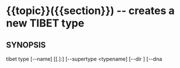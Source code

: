 {{topic}}({{section}}) -- creates a new TIBET type
=============================================

## SYNOPSIS

tibet type [--name] [[<root>.]<namespace>:]<typename> [--supertype <typename] [--dir <dirname>] [--dna <template>] [--package <pkgname>] [--config <cfgname>]

## DESCRIPTION

Creates a new TIBET type using the supplied type name and parameters.

Type names can supply one, two or three parts, separated by `.` or `:`.

If three parts are supplied, they are used as the root namespace,
the type namespace and the type name, respectively.

If two parts are supplied, they are used for the type namespace and the type
name and the root namespace is defaulted to either `APP` or `TP`, depending on
whether this command is being executed in an application project or the TIBET
library.

If one part is supplied, and this command is being executed in an application
project, the type namespace is defaulted to the application project name and
the root namespace is defaulted as it is when two parts are supplied. It is not
a valid operation to execute this command with one part when executed inside of
the TIBET library.

Depending on the DNA chosen the result will be creation of the type and
optionally a template, style sheet, and test file.

## OPTIONS

  * `--supertype` :
    The name of the supertype to use for the target type. This should be
specified as a fully-qualified {root}.{namespace}.{typename} triplet.

  * `--dna` :
    The name of the dna (essentially a directory reference) to clone and process
to produce the new type. The default is `default`. Other options are `content`
for `TP.core.Content` subtypes, `controller` for `TP.core.Controller` subtypes,
`compiledtag` for `TP.tag.CompiledTag` and `templatedtag` for
`TP.tag.TemplatedTag` subtypes. (As you can see the dna name is often simply
the name of a type to use as the supertype, but each does in fact refer to a
unique dna directory.

  * `--config` :
    Used as the name of the config package in the cfg package file that the
new type will be made a part of. If this parameter is not supplied, the default
for a type being created in a project is `scripts` and for a type being created
in the TIBET library is the same as the type namespace name.

  * `--package` :
    Used to determine the cfg package file that will be updated with entries to
load the new type and configure it. If this parameter is not supplied, the
default for a type being created in a project is `~app_cfg/{{appname}}.xml`. For
a type created in the TIBET library it's `lib_cfg/lib_namespaces.xml`.

  * `--dir` :
    Used as the destination directory for the newly created source code files
representing the type. If this parameter is not supplied, the default for a type
being created in a project is `~app_tags` and for a type being created in
the TIBET library is `~lib_src/{{type_nsname}}`.

## EXAMPLES

### Create a new type in the default application namespace


    $ tibet type testing

    working in: /Users/ss/temporary/tmp/test/_testing_
    processing files...
    templating complete...
    positioning files...
    positioning complete...
    adjusting package entries...
    <script src="~app_src/APP.test.testing.js"/> (added)
    <script src="~app_src/APP.test.testing_test.js"/> (added)
    New configuration entries created. Review/Rebuild as needed.
    Cleaning up working directory.
    Type DNA 'default' cloned to ~app_src as 'testing'.

In this case we can see TIBET has generated a type as well as an associated
unit test file.

### Create a new custom type in a specific namespace

    $ tibet type APP.special.Type

    working in: /Users/ss/temporary/tmp/test/_Type_
    processing files...
    templating complete...
    positioning files...
    positioning complete...
    adjusting package entries...
    <script src="~app_src/APP.special.Type.js"/> (added)
    <script src="~app_src/APP.special.Type_test.js"/> (added)
    New configuration entries created. Review/Rebuild as needed.
    Cleaning up working directory.
    Type DNA 'default' cloned to ~app_src as 'Type'.

Note that the current `type` command does not define new namespaces so if you
use this approach you should be referring to an existing namespace or you should
be prepared to define the namespace as part of your application startup
sequence.

Also note that TIBET has also updated the package@config so our types load:

    <config id="scripts">
        <!-- put your source scripts here -->
        ...

        <script src="~app_src/APP.special.Type.js"/>
    </config>

...and so do their tests:

    <config id="tests">
        <!-- put your test scripts here -->
        ...

        <script src="~app_src/APP.special.Type_test.js"/>
    </config>

## SEE ALSO

  * tibet-clone(1)
  * tibet-package(1)
